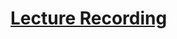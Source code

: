 # [Lecture Recording](https://cnm-edu.zoom.us/rec/share/ZAqIA566tPP93yniKP6ZFrHrFc8D99ZG0b3FRTWtsTRdAYH9fbroZYPodbltHlFf.xzarGvGXpNA7aLyO?startTime=1635168202000)